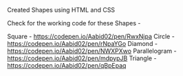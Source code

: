 Created Shapes using HTML and CSS 

Check for the working code for these Shapes -

Square - https://codepen.io/Aabid02/pen/RwxNjpa
Circle - https://codepen.io/Aabid02/pen/rNpaYGo
Diamond - https://codepen.io/Aabid02/pen/NWXPXwo
Parallelogram - https://codepen.io/Aabid02/pen/mdpypJB
Triangle - https://codepen.io/Aabid02/pen/qBpEpaq
